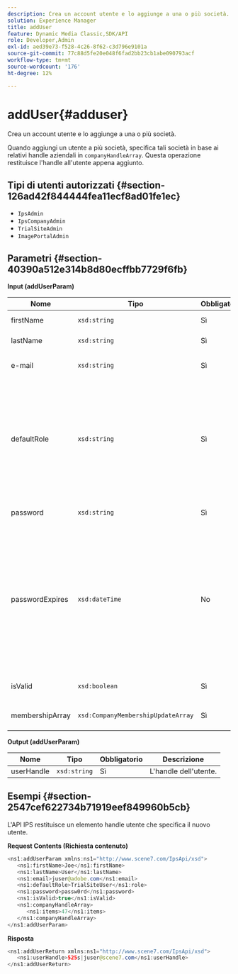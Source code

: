```yaml
---
description: Crea un account utente e lo aggiunge a una o più società.
solution: Experience Manager
title: addUser
feature: Dynamic Media Classic,SDK/API
role: Developer,Admin
exl-id: aed39e73-f528-4c26-8f62-c3d796e9101a
source-git-commit: 77c88d5fe20e048f6fad2bb23cb1abe090793acf
workflow-type: tm+mt
source-wordcount: '176'
ht-degree: 12%

---
```


# addUser{#adduser}

Crea un account utente e lo aggiunge a una o più società.

Quando aggiungi un utente a più società, specifica tali società in base ai relativi handle aziendali in `companyHandleArray`. Questa operazione restituisce l&#39;handle all&#39;utente appena aggiunto.

## Tipi di utenti autorizzati {#section-126ad42f844444fea11ecf8ad01fe1ec}

* `IpsAdmin`
* `IpsCompanyAdmin`
* `TrialSiteAdmin`
* `ImagePortalAdmin`

## Parametri {#section-40390a512e314b8d80ecffbb7729f6fb}

**Input (addUserParam)**

| Nome | Tipo | Obbligatorio | Descrizione |
|---|---|---|---|
| firstName | `xsd:string` | Sì | Nome dell&#39;utente. |
| lastName | `xsd:string` | Sì | Cognome dell&#39;utente. |
| e-mail | `xsd:string` | Sì | L’indirizzo e-mail dell’utente. |
| defaultRole | `xsd:string` | Sì | Imposta il ruolo di un utente in ogni società a cui appartiene. Tuttavia, la `IpsAdmin` il ruolo sostituisce altre impostazioni per azienda. |
| password | `xsd:string` | Sì | Imposta la password dell&#39;utente |
| passwordExpires | `xsd:dateTime` | No | Imposta il periodo di scadenza della password. Specifica il fuso orario quando viene trasmessa la richiesta. I fusi orari sono regolati su Ora centrale. |
| isValid | `xsd:boolean` | Sì | Determina se l&#39;utente è valido. |
| membershipArray | `xsd:CompanyMembershipUpdateArray` | Sì | Un array di handle aziendali. |

**Output (addUserParam)**

| Nome | Tipo | Obbligatorio | Descrizione |
|---|---|---|---|
| userHandle | `xsd:string` | Sì | L&#39;handle dell&#39;utente. |

## Esempi {#section-2547cef622734b71919eef849960b5cb}

L&#39;API IPS restituisce un elemento handle utente che specifica il nuovo utente.

**Request Contents (Richiesta contenuto)**

```java
<ns1:addUserParam xmlns:ns1="http://www.scene7.com/IpsApi/xsd">
   <ns1:firstName>Joe</ns1:firstName>
   <ns1:lastName>User</ns1:lastName>
   <ns1:email>juser@adobe.com</ns1:email>
   <ns1:defaultRole>TrialSiteUser</ns1:role>
   <ns1:password>passw0rd</ns1:password>
   <ns1:isValid>true</ns1:isValid>
   <ns1:companyHandleArray>
      <ns1:items>47</ns1:items>
   </ns1:companyHandleArray>
</ns1:addUserParam>
```

**Risposta**

```java
<ns1:addUserReturn xmlns:ns1="http://www.scene7.com/IpsApi/xsd">
   <ns1:userHandle>525s|juser@scene7.com</ns1:userHandle>
</ns1:addUserReturn>
```
